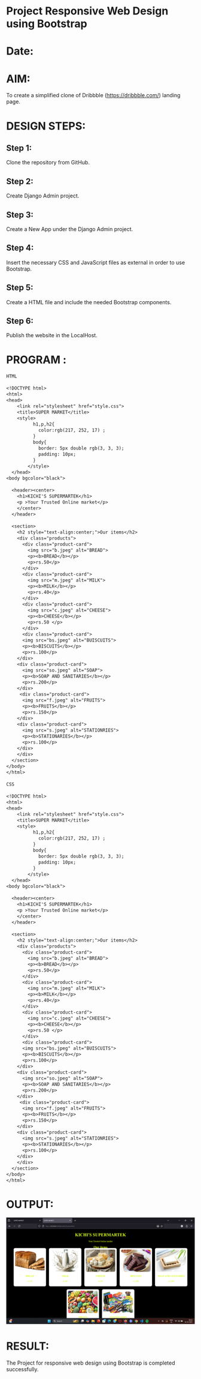 # Project Responsive Web Design using Bootstrap
# Date:
# AIM:
To create a simplified clone of Dribbble (https://dribbble.com/) landing page.

# DESIGN STEPS:
## Step 1:
Clone the repository from GitHub.

## Step 2:
Create Django Admin project.

## Step 3:
Create a New App under the Django Admin project.

## Step 4:
Insert the necessary CSS and JavaScript files as external in order to use Bootstrap.

## Step 5:
Create a HTML file and include the needed Bootstrap components.

## Step 6:
Publish the website in the LocalHost.

# PROGRAM :
```
HTML

<!DOCTYPE html>
<html>
<head>
    <link rel="stylesheet" href="style.css">
    <title>SUPER MARKET</title>
    <style>
          h1,p,h2{
            color:rgb(217, 252, 17) ;
          }
          body{
            border: 5px double rgb(3, 3, 3);
            padding: 10px;
          }
        </style>
  </head>
<body bgcolor="black"> 
  
  <header><center>
    <h1>KICHI'S SUPERMARTEK</h1>
    <p >Your Trusted Online market</p>
    </center>
  </header>

  <section>
    <h2 style="text-align:center;">Our items</h2>
    <div class="products">
      <div class="product-card">
        <img src="b.jpeg" alt="BREAD">
        <p><b>BREAD</b></p>
        <p>rs.50</p>
      </div>
      <div class="product-card">
        <img src="m.jpeg" alt="MILK">
        <p><b>MILK</b></p>
        <p>rs.40</p>
      </div>
      <div class="product-card">
        <img src="c.jpeg" alt="CHEESE">
        <p><b>CHEESE</b></p>
        <p>rs.50 </p>
      </div>
      <div class="product-card">
      <img src="bs.jpeg" alt="BUISCUITS">
      <p><b>BISCUITS</b></p>
      <p>rs.100</p>
    </div>
    <div class="product-card">
      <img src="so.jpeg" alt="SOAP">
      <p><b>SOAP AND SANITARIES</b></p>
      <p>rs.200</p>
    </div>
     <div class="product-card">
      <img src="f.jpeg" alt="FRUITS">
      <p><b>FRUITS</b></p>
      <p>rs.150</p>
    </div>
    <div class="product-card">
      <img src="s.jpeg" alt="STATIONRIES">
      <p><b>STATIONARIES</b></p>
      <p>rs.100</p>
    </div>
    </div>
  </section>
</body>
</html>

CSS

<!DOCTYPE html>
<html>
<head>
    <link rel="stylesheet" href="style.css">
    <title>SUPER MARKET</title>
    <style>
          h1,p,h2{
            color:rgb(217, 252, 17) ;
          }
          body{
            border: 5px double rgb(3, 3, 3);
            padding: 10px;
          }
        </style>
  </head>
<body bgcolor="black"> 
  
  <header><center>
    <h1>KICHI'S SUPERMARTEK</h1>
    <p >Your Trusted Online market</p>
    </center>
  </header>

  <section>
    <h2 style="text-align:center;">Our items</h2>
    <div class="products">
      <div class="product-card">
        <img src="b.jpeg" alt="BREAD">
        <p><b>BREAD</b></p>
        <p>rs.50</p>
      </div>
      <div class="product-card">
        <img src="m.jpeg" alt="MILK">
        <p><b>MILK</b></p>
        <p>rs.40</p>
      </div>
      <div class="product-card">
        <img src="c.jpeg" alt="CHEESE">
        <p><b>CHEESE</b></p>
        <p>rs.50 </p>
      </div>
      <div class="product-card">
      <img src="bs.jpeg" alt="BUISCUITS">
      <p><b>BISCUITS</b></p>
      <p>rs.100</p>
    </div>
    <div class="product-card">
      <img src="so.jpeg" alt="SOAP">
      <p><b>SOAP AND SANITARIES</b></p>
      <p>rs.200</p>
    </div>
     <div class="product-card">
      <img src="f.jpeg" alt="FRUITS">
      <p><b>FRUITS</b></p>
      <p>rs.150</p>
    </div>
    <div class="product-card">
      <img src="s.jpeg" alt="STATIONRIES">
      <p><b>STATIONARIES</b></p>
      <p>rs.100</p>
    </div>
    </div>
  </section>
</body>
</html>
```
# OUTPUT:
![alt text](<Screenshot (8).png>)
# RESULT:
The Project for responsive web design using Bootstrap is completed successfully.
